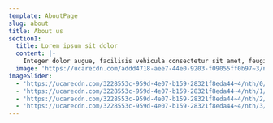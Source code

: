 ```yaml
---
template: AboutPage
slug: about
title: About us
section1:
  title: Lorem ipsum sit dolor
  content: |-
    Integer dolor augue, facilisis vehicula consectetur sit amet, feugiat sit amet purus. Pellentesque consequat non mauris et vestibulum. Donec blandit, arcu vel pharetra aliquam, metus nisi volutpat magna, eget bibendum ex turpis scelerisque orci. Suspendisse vehicula eleifend nibh eget aliquam. Etiam mollis vehicula elit et interdum. Donec blandit, velit sit amet viverra eleifend, risus urna rutrum quis feugiat eros turpis sed turpis.
  image: 'https://ucarecdn.com/addd4718-aee7-44e0-9203-f09055ff0b97~3/nth/0/'
imageSlider:
  - 'https://ucarecdn.com/3228553c-959d-4e07-b159-28321f8eda44~4/nth/0/'
  - 'https://ucarecdn.com/3228553c-959d-4e07-b159-28321f8eda44~4/nth/1/'
  - 'https://ucarecdn.com/3228553c-959d-4e07-b159-28321f8eda44~4/nth/2/'
  - 'https://ucarecdn.com/3228553c-959d-4e07-b159-28321f8eda44~4/nth/3/'
---
```

